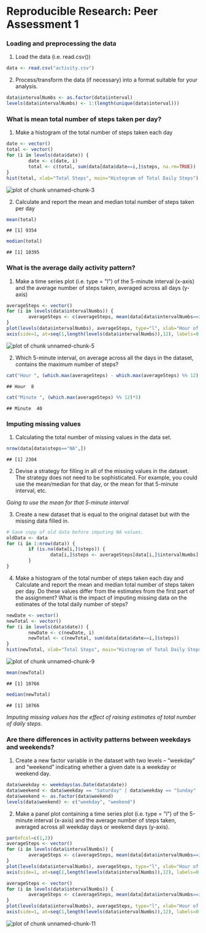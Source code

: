 # Reproducible Research: Peer Assessment 1  

### Loading and preprocessing the data

1. Load the data (i.e. read.csv())


```r
data <- read.csv("activity.csv")
```

2. Process/transform the data (if necessary) into a format suitable for your analysis.


```r
data$intervalNumbs <- as.factor(data$interval)
levels(data$intervalNumbs) <- 1:(length(unique(data$interval)))
```

### What is mean total number of steps taken per day?

1. Make a histogram of the total number of steps taken each day


```r
date <- vector()
total <- vector()
for (i in levels(data$date)) {
        date <- c(date, i)
        total <- c(total, sum(data[data$date==i,]$steps, na.rm=TRUE))
}
hist(total, xlab="Total Steps", main="Histogram of Total Daily Steps")
```

![plot of chunk unnamed-chunk-3](figure/unnamed-chunk-3.png) 

2. Calculate and report the mean and median total number of steps taken per day


```r
mean(total)
```

```
## [1] 9354
```

```r
median(total)
```

```
## [1] 10395
```

### What is the average daily activity pattern?

1. Make a time series plot (i.e. type = "l") of the 5-minute interval (x-axis) and the average number of steps taken, averaged across all days (y-axis)


```r
averageSteps <- vector()
for (i in levels(data$intervalNumbs)) {
        averageSteps <- c(averageSteps, mean(data[data$intervalNumbs==i,]$steps, na.rm=TRUE))
}
plot(levels(data$intervalNumbs), averageSteps, type="l", xlab="Hour of Day", ylab="Average Steps", xaxt="n", main="Month Averaged Steps for Each 5 Minute Interval in the Day")
axis(side=1, at=seq(1,length(levels(data$intervalNumbs)),12), labels=0:23)
```

![plot of chunk unnamed-chunk-5](figure/unnamed-chunk-5.png) 

2. Which 5-minute interval, on average across all the days in the dataset, contains the maximum number of steps?


```r
cat("Hour ", (which.max(averageSteps) - which.max(averageSteps) %% 12) /12)
```

```
## Hour  8
```

```r
cat("Minute ", (which.max(averageSteps) %% 12)*5)
```

```
## Minute  40
```

### Imputing missing values

1. Calculating the total number of missing values in the data set.


```r
nrow(data[data$steps=="NA",])
```

```
## [1] 2304
```

2. Devise a strategy for filling in all of the missing values in the dataset. The strategy does not need to be sophisticated. For example, you could use the mean/median for that day, or the mean for that 5-minute interval, etc.

*Going to use the mean for that 5-minute interval*

3. Create a new dataset that is equal to the original dataset but with the missing data filled in.


```r
# Save copy of old data before imputing NA values.
oldData <- data
for (i in 1:nrow(data)) {
        if (is.na(data[i,]$steps)) {
                data[i,]$steps <- averageSteps[data[i,]$intervalNumbs]
        }
}
```

4. Make a histogram of the total number of steps taken each day and Calculate and report the mean and median total number of steps taken per day. Do these values differ from the estimates from the first part of the assignment? What is the impact of imputing missing data on the estimates of the total daily number of steps?


```r
newDate <- vector()
newTotal <- vector()
for (i in levels(data$date)) {
        newDate <- c(newDate, i)
        newTotal <- c(newTotal, sum(data[data$date==i,]$steps))
}
hist(newTotal, xlab="Total Steps", main="Histogram of Total Daily Steps")
```

![plot of chunk unnamed-chunk-9](figure/unnamed-chunk-9.png) 

```r
mean(newTotal)
```

```
## [1] 10766
```

```r
median(newTotal)
```

```
## [1] 10766
```

*Imputing missing values has the effect of raising estimates of total number of daily steps.*

### Are there differences in activity patterns between weekdays and weekends?

1. Create a new factor variable in the dataset with two levels – “weekday” and “weekend” indicating whether a given date is a weekday or weekend day.


```r
data$weekday <- weekdays(as.Date(data$date))
data$weekend <- data$weekday == "Saturday" | data$weekday == "Sunday"
data$weekend <- as.factor(data$weekend)
levels(data$weekend) <- c("weekday", "weekend")
```

2. Make a panel plot containing a time series plot (i.e. type = "l") of the 5-minute interval (x-axis) and the average number of steps taken, averaged across all weekday days or weekend days (y-axis).


```r
par(mfcol=c(1,2))
averageSteps <- vector()
for (i in levels(data$intervalNumbs)) {
        averageSteps <- c(averageSteps, mean(data[data$intervalNumbs==i & data$weekend=="weekday",]$steps, na.rm=TRUE))
}
plot(levels(data$intervalNumbs), averageSteps, type="l", xlab="Hour of Day", ylab="Average Steps", xaxt="n", main="Month Averaged Steps for Each \n5 Minute Interval of a Weekday")
axis(side=1, at=seq(1,length(levels(data$intervalNumbs)),12), labels=0:23)

averageSteps <- vector()
for (i in levels(data$intervalNumbs)) {
        averageSteps <- c(averageSteps, mean(data[data$intervalNumbs==i & data$weekend=="weekend",]$steps, na.rm=TRUE))
}
plot(levels(data$intervalNumbs), averageSteps, type="l", xlab="Hour of Day", ylab="Average Steps", xaxt="n", main="Month Averaged Steps for Each \n5 Minute Interval of a Weekend \nDay")
axis(side=1, at=seq(1,length(levels(data$intervalNumbs)),12), labels=0:23)
```

![plot of chunk unnamed-chunk-11](figure/unnamed-chunk-11.png) 
